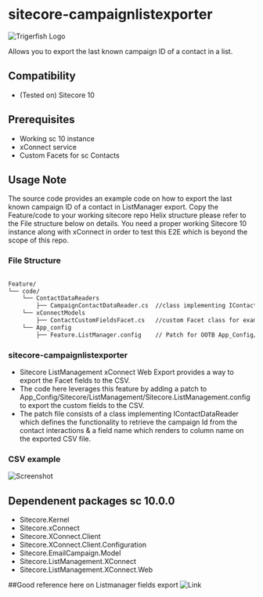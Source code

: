 ﻿# sitecore-campaignlistexporter
![Trigerfish Logo](https://avatars.githubusercontent.com/u/78132139?v=4)

Allows you to export the last known campaign ID of a contact in a list.

## Compatibility
- (Tested on) Sitecore 10

## Prerequisites
- Working sc 10 instance
- xConnect service
- Custom Facets for sc Contacts

## Usage Note
The source code provides an example code on how to export the last known campaign ID of a contact in ListManager export.
Copy the Feature/code to your working sitecore repo Helix structure please refer to the File structure below on details.
You need a proper working Sitecore 10 instance along with xConnect in order to test this E2E which is beyond the scope of this repo.

### File Structure
``` bash

Feature/
└── code/
    └── ContactDataReaders
        ├── CampaignContactDataReader.cs  //class implementing IContactDataReader
    └── xConnectModels
        ├── ContactCustomFieldsFacet.cs   //custom Facet class for example
    └── App_config
        ├── Feature.ListManager.config    // Patch for OOTB App_Config/Sitecore/ListManagement/Sitecore.ListManagement.config
```

### sitecore-campaignlistexporter
- Sitecore ListManagement xConnect Web Export provides a way to export the Facet fields to the CSV.
- The code here leverages this feature by adding a patch to App_Config/Sitecore/ListManagement/Sitecore.ListManagement.config  
to export the custom fields to the CSV.
- The patch file consists of a class implementing IContactDataReader which defines the functionality to retrieve the campaign Id 
from the contact interactions & a field name which renders to column name on the exported CSV file.

### CSV example
![Screenshot](https://i.postimg.cc/52BHVQFZ/xls.png)

## Dependenent packages sc 10.0.0
- Sitecore.Kernel
- Sitecore.xConnect
- Sitecore.XConnect.Client
- Sitecore.XConnect.Client.Configuration
- Sitecore.EmailCampaign.Model
- Sitecore.ListManagement.XConnect
- Sitecore.ListManagement.XConnect.Web

##Good reference here on Listmanager fields export
![Link](https://sitecorify.com/list-manager-export-contacts-with-custom-facets/)


